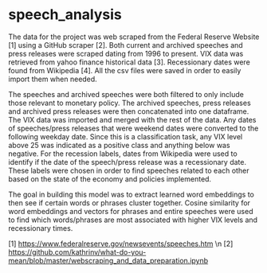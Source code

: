 # speech_analysis

The data for the project was web scraped from the Federal Reserve Website [1] using a GitHub scraper [2]. Both current and archived speeches and press releases were scraped dating from 1996 to present. VIX data was retrieved from yahoo finance historical data [3]. Recessionary dates were found from Wikipedia [4]. All the csv files were saved in order to easily import them when needed.

 The speeches and archived speeches were both filtered to only include those relevant to monetary policy. The archived speeches, press releases and archived press releases were then concatenated into one dataframe. The VIX data was imported and merged with the rest of the data. Any dates of speeches/press releases that were weekend dates were converted to the following weekday date. Since this is a classification task, any VIX level above 25 was indicated as a positive class and anything below was negative. For the recession labels, dates from Wikipedia were used to identify if the date of the speech/press release was a recessionary date. These labels were chosen in order to find speeches related to each other based on the state of the economy and policies implemented.

The goal in building this model was to extract learned word embeddings to then see if certain words or phrases cluster together. Cosine similarity for word embeddings and vectors for phrases and entire speeches were used to find which words/phrases are most associated with higher VIX levels and recessionary times.

[1] https://www.federalreserve.gov/newsevents/speeches.htm \n
[2] https://github.com/kathrinv/what-do-you-mean/blob/master/webscraping_and_data_preparation.ipynb
